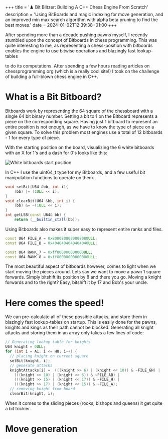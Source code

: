 +++
title = '♟️  Bit Blitzer: Building A C++ Chess Engine From Scratch'
description = 'Using BitBoards and magic indexing for move generation, and an improved min max search algorithm with alpha beta pruning to find the best moves.'
date = 2024-01-02T12:39:38+01:00
+++

After spending more than a decade pushing pawns myself, I recently stumbled upon the concept of Bitboards in chess programming. 
This was quite interesting to me, as representing a chess-position with bitboards enables the engine to use bitwise operations and blazingly fast lookup-tables

to do its computations. After spending a few hours reading articles on chessprogramming.org (which is a really cool site!) 
I took on the challenge of building a full-blown chess engine in C++.

# What is a Bit Bitboard?

Bitboards work by representing the 64 square of the chessboard with a single 64 bit binary number. Setting a bit to 1 on the Bitboard 
represents a piece on the corresponding square. Having just 1 bitboard to represent an entire position is not enough, 
as we have to know the type of piece on a given square. To solve this problem most engines use a total of 12 bitboards - 1 for every type of piece.   

With the starting position on the board, visualizing the 6 white bitboards with an X for 1's and a dash for 0's looks like this:

![White bitboards start position](/img/bb.png)

In C++ I use the uint64_t type for my Bitboards, and a few useful bit manipulation functions to operate on them. 
```C++
void setBit(U64 &bb, int i){
    (bb) |= (1ULL << i);
}
void clearBit(U64 &bb, int i) {
    (bb) &= ~(1ULL << i);
}
int getLSB(const U64& bb) {
    return (__builtin_ctzll(bb));
```

Using Bitboards also makes it super easy to represent entire ranks and files.

```C++
const U64 FILE_A = 0x8080808080808080ULL;
const U64 FILE_B = 0x4040404040404040ULL;

const U64 RANK_7 = 0xff000000000000ULL;
const U64 RANK_8 = 0xff00000000000000ULL;
```

The most beautiful aspect of bitboards however, comes to light when we start moving the pieces around. Lets say we want to move a pawn 1 square forwards. Simply bitshift its
position by 8 and there you go. Moving a knight forwards and to the right? Easy, bitshift it by 17 and Bob's your uncle. 


# Here comes the speed!

We can pre-calculate all of these possible attacks, and store them in blazingly fast lookup-tables on startup. This is easily done for the pawns, knights and kings 
as their path cannot be blocked. Generating all knight attacks and storing them in an array only takes a few lines of code:

```C++
// Generating lookup table for knights
U64 knight = 0ULL;
for (int i = A1; i <= H8; i++) {
  // placing knight on current square
  setBit(knight, i);
  // generate attacks
  knightAttacks[i] =  (((knight >> 6) | (knight << 10)) & ~FILE_GH) |
    (((knight >> 10) | (knight << 6)) & ~FILE_AB) |
    (((knight >> 15) | (knight << 17)) & ~FILE_H) |
    (((knight >> 17) | (knight << 15)) & ~FILE_A);
  // removing knight from board
  clearBit(knight, i);

```

When it comes to the sliding pieces (rooks, bishops and queens) it get quite a bit trickier. 

# Move generation



